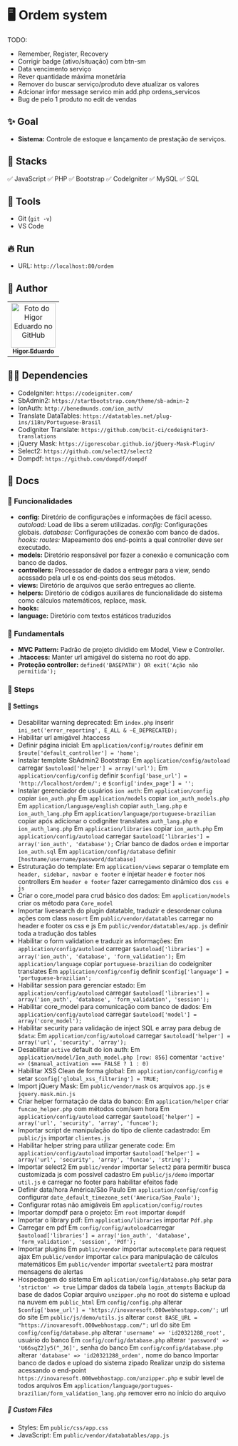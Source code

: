 # :desktop_computer: Ordem system

TODO:

- Remember, Register, Recovery
- Corrigir badge (ativo/situação) com btn-sm
- Data vencimento serviço
- Rever quantidade máxima monetária
- Remover do buscar serviço/produto deve atualizar os valores
- Adcionar infor message servico min add.php ordens_servicos
- Bug de pelo 1 produto no edit de vendas

## :sparkles: Goal

- **Sistema:** Controle de estoque e lançamento de prestação de serviços.

## :briefcase: Stacks

✅ JavaScript
✅ PHP
✅ Bootstrap
✅ CodeIgniter
✅ MySQL
✅ SQL

## :hammer: Tools

- Git (`git -v`)
- VS Code

## :fire: Run

- URL: `http://localhost:80/ordem`

## :unicorn: Author

<table>
  <tr>
    <td align="center">
      <a href="https://github.com/bhigoreduardo">
        <img src="https://avatars.githubusercontent.com/u/96431991?v=4" width="100px;" alt="Foto do Higor Eduardo no GitHub"/><br>
        <sub>
          <b>Higor Eduardo</b>
        </sub>
      </a>
    </td>
  </tr>
</table>

## :ok_man: Dependencies

- CodeIgniter: `https://codeigniter.com/`
- SbAdmin2: `https://startbootstrap.com/theme/sb-admin-2`
- IonAuth: `http://benedmunds.com/ion_auth/`
- Translate DataTables: `https://datatables.net/plug-ins/i18n/Portuguese-Brasil`
- CodIgniter Translate: `https://github.com/bcit-ci/codeigniter3-translations`
- jQuery Mask: `https://igorescobar.github.io/jQuery-Mask-Plugin/`
- Select2: `https://github.com/select2/select2`
- Dompdf: `https://github.com/dompdf/dompdf`

## :page_facing_up: Docs

### :bookmark: Funcionalidades

- **config:** Diretório de configurações e informações de fácil acesso.
  *autoload:* Load de libs a serem utilizadas.
  *config:* Configurações globais.
  *database:* Configurações de conexão com banco de dados.
  *hooks:*
  *routes:* Mapeamento dos end-points a qual controller deve ser executado.
- **models:** Diretório responsável por fazer a conexão e comunicação com banco de dados.
- **controllers:** Processador de dados a entregar para a view, sendo acessado pela url e os end-points dos seus métodos.
- **views:** Diretório de arquivos que serão entregues ao cliente.
- **helpers:** Diretório de códigos auxiliares de funcionalidade do sistema como cálculos matemáticos, replace, mask.
- **hooks:**
- **language:** Diretório com textos estáticos traduzidos

### :bookmark: Fundamentals

- **MVC Pattern:** Padrão de projeto dividido em Model, View e Controller.
- **.htaccess:** Manter url amigável do sistema no root do app.
- **Proteção controller:** `defined('BASEPATH') OR exit('Ação não permitida');`

### :bookmark: Steps

#### :bookmark: Settings

- Desabilitar warning deprecated:
  Em `index.php` inserir `ini_set('error_reporting', E_ALL & ~E_DEPRECATED);`
- Habilitar url amigável .htaccess
- Definir página inicial:
  Em `application/config/routes` definir em `$route['default_controller'] = 'home';`
- Instalar template SbAdmin2 Bootstrap:
  Em `application/config/autoload` carregar `$autoload['helper'] = array('url');`
  Em `application/config/config` definir `$config['base_url'] = 'http://localhost/ordem/';` e `$config['index_page'] = '';`
- Instalar gerenciador de usuários `ion auth`:
  Em `application/config` copiar `ion_auth.php`
  Em `application/models` copiar `ion_auth_models.php`
  Em `application/language/english` copiar `auth_lang.php` e `ion_auth_lang.php`
  Em `application/language/portuguese-brazilian` copiar após adicionar o codigniter translates `auth_lang.php` e `ion_auth_lang.php`
  Em `application/libraries` copiar `ion_auth.php`
  Em `application/config/autoload` carregar `$autoload['libraries'] = array('ion_auth', 'database');`
  Criar banco de dados `ordem` e importar `ion_auth.sql`
  Em `application/config/database` definir `[hostname/username/password/database]`
- Estruturação do template:
  Em `application/views` separar o template em `header, sidebar, navbar e footer` e injetar `header` e `footer` nos controllers
  Em `header e footer` fazer carregamento dinâmico dos `css e js`
- Criar o core_model para crud básico dos dados:
  Em `application/models` criar os método para `Core_model`
- Importar livesearch do plugin datatable, traduzir e desordenar coluna ações com class `nosort`
  Em `public/vendor/datatables` carregar no header e footer os css e js
  Em `public/vendor/datatables/app.js` definir toda a tradução dos tables
- Habilitar o form validation e traduzir as informações:
  Em `application/config/autoload` carregar `$autoload['libraries'] = array('ion_auth', 'database', 'form_validation');`
  Em `application/language` copiar `portuguese-brazilian` do codeigniter translates
  Em `application/config/config` definir `$config['language'] = 'portuguese-brazilian';`
- Habilitar session para gerenciar estado:
  Em `application/config/autoload` carregar `$autoload['libraries'] = array('ion_auth', 'database', 'form_validation', 'session');`
- Habilitar core_model para comunicação com banco de dados:
  Em `application/config/autoload` carregar `$autoload['model'] = array('core_model');`
- Habilitar security para validação de inject SQL e array para debug de `$data`:
  Em `application/config/autoload` carregar `$autoload['helper'] = array('url', 'security', 'array');`
- Desabilitar `active` default do ion auth:
  Em `application/model/Ion_auth_model.php [row: 856]` comentar `'active' => ($manual_activation === FALSE ? 1 : 0)`
- Habilitar XSS Clean de forma global:
  Em `application/config/config` e setar `$config['global_xss_filtering'] = TRUE;`
- Import jQuery Mask:
  Em `public/vendor/mask` os arquivos `app.js` e `jquery.mask.min.js`
- Criar helper formatação de data do banco:
  Em `application/helper` criar `funcao_helper.php` com métodos com/sem hora
  Em `application/config/autoload` carregar `$autoload['helper'] = array('url', 'security', 'array', 'funcao');`
- Importar script de manipulação do tipo de cliente cadastrado:
  Em `public/js` importar `clientes.js`
- Habilitar helper string para utilizar generate code:
  Em `application/config/autoload` importar `$autoload['helper'] = array('url', 'security', 'array', 'funcao', 'string');`
- Importar select2
  Em `public/vendor` importar `Select2` para permitir busca customizada js com possível cadastro
  Em `public/js/demo` importar `util.js` e carregar no footer para habilitar efeitos fade
- Definir data/hora América/São Paulo
  Em `application/config/config` configurar `date_default_timezone_set('America/Sao_Paulo');`
- Configurar rotas não amigáveis
  Em `application/config/routes`
- Importar dompdf para o projeto:
  Em `root` importar `dompdf`
- Importar o library pdf:
  Em `application/libraries` importar `Pdf.php`
- Carregar em pdf
  Em `config/config/autoload`carregar `$autoload['libraries'] = array('ion_auth', 'database', 'form_validation', 'session', 'Pdf');`
- Importar plugins
  Em `public/vendor` importar `autocomplete` para request ajax
  Em `public/vendor` importar `calcx` para manipulação de cálculos matemáticos
  Em `public/vendor` importar `sweetalert2` para mostrar mensagens de alertas
- Hospedagem do sistema
  Em `aplication/config/database.php` setar para `'stricton' => true`
  Limpar dados da tabela `login_attempts`
  Backup da base de dados
  Copiar arquivo `unzipper.php` no root do sistema e upload na nuvem em `public_html`
  Em `config/config.php` alterar `$config['base_url'] = 'https://inovaresoft.000webhostapp.com/';` url do site
  Em `public/js/demo/utils.js` alterar `const BASE_URL = "https://inovaresoft.000webhostapp.com/";` url do site
  Em `config/config/database.php` alterar `'username' => 'id20321288_root',` usuário do banco
  Em `config/config/database.php` alterar `'password' => 'U66sqZ2]y5(^_J6]',` senha do banco
  Em `config/config/database.php` alterar `'database' => 'id20321288_ordem',` nome do banco
  Importar banco de dados e upload do sistema zipado
  Realizar unzip do sistema acessando o end-point `https://inovaresoft.000webhostapp.com/unzipper.php` e subir level de todos arquivos
  Em `application/language/portugues-brazilian/form_validation_lang.php` remover erro no início do arquivo

##### :bookmark: Custom Files

- Styles:
  Em `public/css/app.css`
- JavaScript:
  Em `public/vendor/databatables/app.js`
